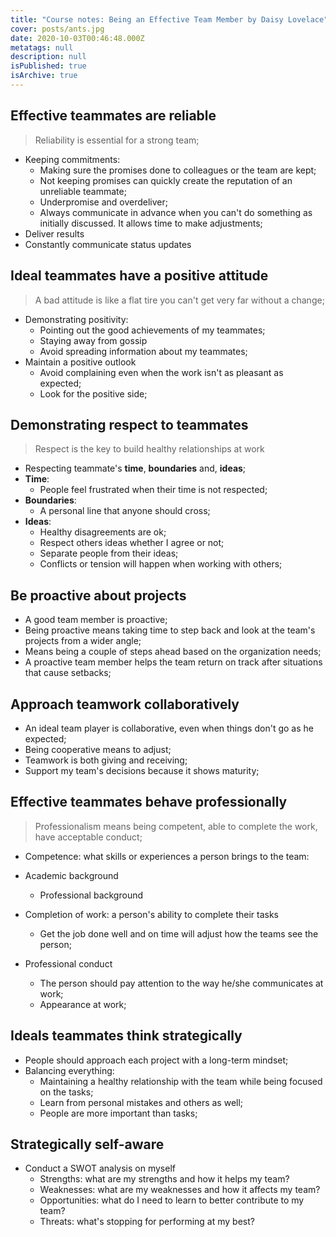 ```yaml
---
title: "Course notes: Being an Effective Team Member by Daisy Lovelace"
cover: posts/ants.jpg
date: 2020-10-03T00:46:48.000Z
metatags: null
description: null
isPublished: true
isArchive: true
---
```


## Effective teammates are reliable

> Reliability is essential for a strong team;

- Keeping commitments:
  - Making sure the promises done to colleagues or the team are kept;
  - Not keeping promises can quickly create the reputation of an unreliable teammate;
  - Underpromise and overdeliver;
  - Always communicate in advance when you can't do something as initially discussed. It allows time to make adjustments;
- Deliver results
- Constantly communicate status updates

## Ideal teammates have a positive attitude

> A bad attitude is like a flat tire you can't get very far without a change;

- Demonstrating positivity:
  - Pointing out the good achievements of my teammates;
  - Staying away from gossip
  - Avoid spreading information about my teammates;
- Maintain a positive outlook
  - Avoid complaining even when the work isn't as pleasant as expected;
  - Look for the positive side;

## Demonstrating respect to teammates

> Respect is the key to build healthy relationships at work

- Respecting teammate's **time**, **boundaries** and, **ideas**;
- **Time**:
  - People feel frustrated when their time is not respected;
- **Boundaries**:
  - A personal line that anyone should cross;
- **Ideas**:
  - Healthy disagreements are ok;
  - Respect others ideas whether I agree or not;
  - Separate people from their ideas;
  - Conflicts or tension will happen when working with others;

## Be proactive about projects

- A good team member is proactive;
- Being proactive means taking time to step back and look at the team's projects from a wider angle;
- Means being a couple of steps ahead based on the organization needs;
- A proactive team member helps the team return on track after situations that cause setbacks;

## Approach teamwork collaboratively

- An ideal team player is collaborative, even when things don't go as he expected;
- Being cooperative means to adjust;
- Teamwork is both giving and receiving;
- Support my team's decisions because it shows maturity;

## Effective teammates behave professionally

> Professionalism means being competent, able to complete the work, have acceptable conduct;

- Competence: what skills or experiences a person brings to the team:

- Academic background
  - Professional background
- Completion of work: a person's ability to complete their tasks
  - Get the job done well and on time will adjust how the teams see the person;
- Professional conduct
  - The person should pay attention to the way he/she communicates at work;
  - Appearance at work;

## Ideals teammates think strategically

- People should approach each project with a long-term mindset;
- Balancing everything:
  - Maintaining a healthy relationship with the team while being focused on the tasks;
  - Learn from personal mistakes and others as well;
  - People are more important than tasks;

## Strategically self-aware

- Conduct a SWOT analysis on myself
  - Strengths: what are my strengths and how it helps my team?
  - Weaknesses: what are my weaknesses and how it affects my team?
  - Opportunities: what do I need to learn to better contribute to my team?
  - Threats: what's stopping for performing at my best?
